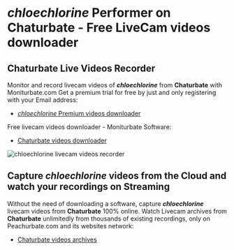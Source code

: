 # _chloechlorine_ Performer on Chaturbate - Free LiveCam videos downloader

## Chaturbate Live Videos Recorder

Monitor and record livecam videos of **_chloechlorine_** from **Chaturbate** with Moniturbate.com
Get a premium trial for free by just and only registering with your Email address:
* [_chloechlorine_ Premium videos downloader](https://moniturbate.com/request-demo-licence-key.html)

Free livecam videos downloader - Moniturbate Software:
* [Chaturbate videos downloader](https://moniturbate.com/moniturbate-download-software.html)

![_chloechlorine_ livecam videos recorder](https://peachurnet.com/templates/moniturbate-software.png)


## Capture _chloechlorine_ videos from the Cloud and watch your recordings on Streaming

Without the need of downloading a software, capture **_chloechlorine_** livecam videos from **Chaturbate** 100% online.
Watch Livecam archives from **Chaturbate** unlimitedly from thousands of existing recordings, only on Peachurbate.com and its websites network:
* [Chaturbate videos archives](https://peachurnet.com/)